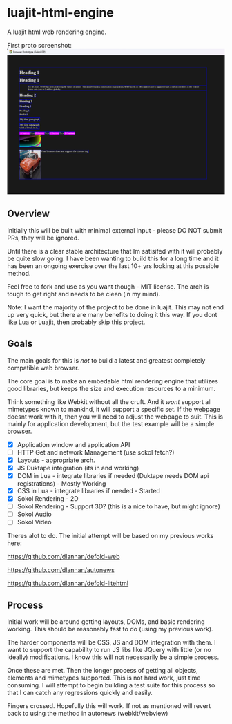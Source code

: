# luajit-html-engine
A luajit html web rendering engine.

First proto screenshot:
![alt text](/media/screenshot-2024-12-30_11-50.png)

## Overview 
Initially this will be built with minimal external input - please DO NOT submit PRs, they will be ignored. 

Until there is a clear stable architecture that Im satisifed with it will probably be quite slow going. I have been wanting to build this for a long time and it has been an ongoing exercise over the last 10+ yrs looking at this possible method.

Feel free to fork and use as you want though - MIT license.
The arch is tough to get right and needs to be clean (in my mind).

Note: 
I want the majority of the project to be done in luajit. This may not end up very quick, but there are many benefits to doing it this way. If you dont like Lua or Luajit, then probably skip this project.

## Goals

The main goals for this is _not_ to build a latest and greatest completely compatible web browser.

The core goal is to make an embedable html rendering engine that utilizes good libraries, but keeps the size and execution resources to a minimum. 

Think something like Webkit without all the  cruft. And it _wont_ support all mimetypes known to mankind, it will support a specific set. If the webpage doesnt work with it, then you will need to adjust the webpage to suit. This is mainly for application development, but the test example will be a simple browser.

- [X]  Application window and application API
- [ ]  HTTP Get and network Management (use sokol fetch?)
- [X]  Layouts - appropriate arch.
- [X]  JS Duktape integration (its in and working)
- [X]  DOM in Lua - integrate libraries if needed (Duktape needs DOM api registrations) - Mostly Working
- [X]  CSS in Lua - integrate libraries if needed - Started
- [X]  Sokol Rendering - 2D
- [ ]  Sokol Rendering - Support 3D? (this is a nice to have, but might ignore)
- [ ]  Sokol Audio
- [ ]  Sokol Video

Theres alot to do. The initial attempt will be based on my previous works here:

https://github.com/dlannan/defold-web

https://github.com/dlannan/autonews

https://github.com/dlannan/defold-litehtml

## Process

Initial work will be around getting layouts, DOMs, and basic rendering working. This should be reasonably fast to do (using my previous work). 

The harder components will be CSS, JS and DOM integration with them. I want to support the capability to run JS libs like JQuery with little (or no ideally) modifications. I know this will not necessarily be a simple process.

Once these are met. Then the longer process of getting all objects, elements and mimetypes supported. This is not hard work, just time consuming. I will attempt to begin building a test suite for this process so that I can catch any regressions quickly and easily.

Fingers crossed. Hopefully this will work. If not as mentioned will revert back to using the method in autonews (webkit/webview)

